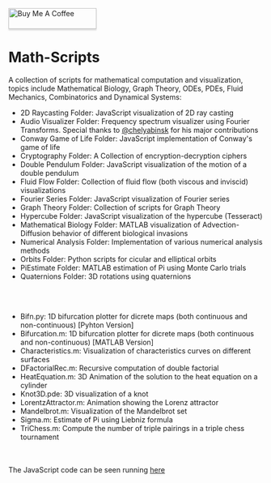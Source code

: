  <a href="https://www.buymeacoffee.com/BambooFlower" target="_blank"><img src="https://www.buymeacoffee.com/assets/img/custom_images/orange_img.png" alt="Buy Me A Coffee" style="height: 41px !important;width: 174px !important;box-shadow: 0px 3px 2px 0px rgba(190, 190, 190, 0.5) !important;-webkit-box-shadow: 0px 3px 2px 0px rgba(190, 190, 190, 0.5) !important;" ></a> 


# Math-Scripts

A collection of scripts for mathematical computation and visualization, topics include Mathematical Biology, Graph Theory, 
ODEs, PDEs, Fluid Mechanics, Combinatorics and Dynamical Systems:

- 2D Raycasting Folder: JavaScript visualization of 2D ray casting
- Audio Visualizer Folder: Frequency spectrum visualizer using Fourier Transforms. Special thanks to [@chelyabinsk](https://github.com/chelyabinsk) for his major contributions
- Conway Game of Life Folder: JavaScript implementation of Conway's game of life
- Cryptography Folder: A Collection of encryption-decryption ciphers
- Double Pendulum Folder: JavaScript visualization of the motion of a double pendulum
- Fluid Flow Folder: Collection of fluid flow (both viscous and inviscid) visualizations
- Fourier Series Folder: JavaScript visualization of Fourier series 
- Graph Theory Folder: Collection of scripts for Graph Theory
- Hypercube Folder: JavaScript visualization of the hypercube (Tesseract)
- Mathematical Biology Folder: MATLAB visualization of Advection-Diffusion behavior of different biological invasions 
- Numerical Analysis Folder: Implementation of various numerical analysis methods
- Orbits Folder: Python scripts for cicular and elliptical orbits
- PiEstimate Folder: MATLAB estimation of Pi using Monte Carlo trials
- Quaternions Folder: 3D rotations using quaternions 

<br/><br/>
- Bifn.py: 1D bifurcation plotter for dicrete maps (both continuous and non-continuous) [Pyhton Version]
- Bifurcation.m: 1D bifurcation plotter for dicrete maps (both continuous and non-continuous) [MATLAB Version]
- Characteristics.m: Visualization of characteristics curves on different surfaces
- DFactorialRec.m: Recursive computation of double factorial
- HeatEquation.m: 3D Animation of the solution to the heat equation on a cylinder
- Knot3D.pde: 3D visualization of a knot 
- LorentzAttractor.m: Animation showing the Lorenz attractor 
- Mandelbrot.m: Visualization of the Mandelbrot set
- Sigma.m: Estimate of Pi using Liebniz formula
- TriChess.m: Compute the number of triple pairings in a triple chess tournament

<br/><br/>
The  JavaScript code can be seen running [here](https://bambooflower.github.io/Math-Scripts/)


